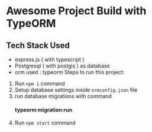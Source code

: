 # Awesome Project Build with TypeORM

## Tech Stack Used
 - express.js ( with typescript )
 - Postgresql ( with postgis ) as database
 - orm used : typeorm 
Steps to run this project:

1. Run `npm i` command
2. Setup database settings inside `ormconfig.json` file
3. run database migrations with command
     #### typeorm migration:run 
4. Run `npm start` command
